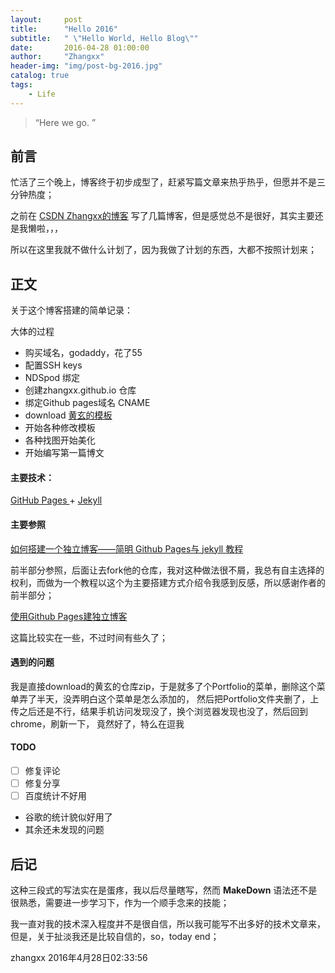 ```yaml
---
layout:     post
title:      "Hello 2016"
subtitle:   " \"Hello World, Hello Blog\""
date:       2016-04-28 01:00:00
author:     "Zhangxx"
header-img: "img/post-bg-2016.jpg"
catalog: true
tags:
    - Life
---
```


> “Here we go. ”


## 前言

忙活了三个晚上，博客终于初步成型了，赶紧写篇文章来热乎热乎，但愿并不是三分钟热度；

之前在 [CSDN Zhangxx的博客](http://blog.csdn.net/zxx886688) 写了几篇博客，但是感觉总不是很好，其实主要还是我懒啦，，，

所以在这里我就不做什么计划了，因为我做了计划的东西，大都不按照计划来；

## 正文

关于这个博客搭建的简单记录：

大体的过程

* 购买域名，godaddy，花了55
* 配置SSH keys
* NDSpod 绑定
* 创建zhangxx.github.io 仓库
* 绑定Github pages域名 CNAME
* download [黄玄的模板](https://github.com/Huxpro/huxpro.github.io)
* 开始各种修改模板
* 各种找图开始美化
* 开始编写第一篇博文


#### 主要技术：
[ GitHub Pages ](https://pages.github.com/) + [ Jekyll ](http://jekyllrb.com/)

#### 主要参照
[如何搭建一个独立博客——简明 Github Pages与 jekyll 教程](http://cnfeat.com/blog/2014/05/10/how-to-build-a-blog/)  

前半部分参照，后面让去fork他的仓库，我对这种做法很不屑，我总有自主选择的权利，而做为一个教程以这个为主要搭建方式介绍令我感到反感，所以感谢作者的前半部分；

[使用Github Pages建独立博客](http://beiyuu.com/github-pages/)

这篇比较实在一些，不过时间有些久了；



#### 遇到的问题

我是直接download的黄玄的仓库zip，于是就多了个Portfolio的菜单，删除这个菜单弄了半天，没弄明白这个菜单是怎么添加的，
然后把Portfolio文件夹删了，上传之后还是不行，结果手机访问发现没了，换个浏览器发现也没了，然后回到chrome，刷新一下，
竟然好了，特么在逗我 


#### TODO

- [ ] 修复评论
- [ ] 修复分享
- [ ] 百度统计不好用

* 谷歌的统计貌似好用了
* 其余还未发现的问题


## 后记

这种三段式的写法实在是蛋疼，我以后尽量瞎写，然而 **MakeDown** 语法还不是很熟悉，需要进一步学习下，作为一个顺手念来的技能；

我一直对我的技术深入程度并不是很自信，所以我可能写不出多好的技术文章来，但是，关于扯淡我还是比较自信的，so，today end；

zhangxx 2016年4月28日02:33:56
